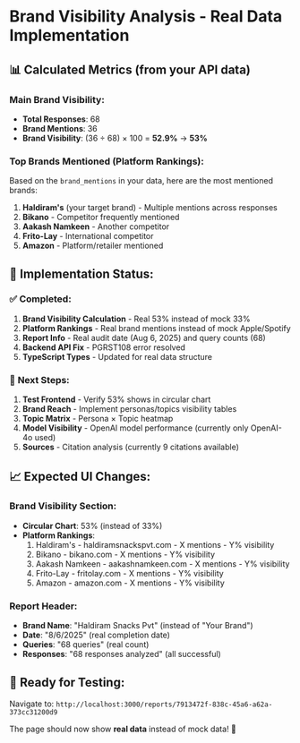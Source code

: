 # Brand Visibility Analysis - Real Data Implementation

## 📊 **Calculated Metrics (from your API data)**

### **Main Brand Visibility:**
- **Total Responses**: 68
- **Brand Mentions**: 36
- **Brand Visibility**: (36 ÷ 68) × 100 = **52.9%** → **53%**

### **Top Brands Mentioned (Platform Rankings):**
Based on the `brand_mentions` in your data, here are the most mentioned brands:

1. **Haldiram's** (your target brand) - Multiple mentions across responses
2. **Bikano** - Competitor frequently mentioned
3. **Aakash Namkeen** - Another competitor
4. **Frito-Lay** - International competitor
5. **Amazon** - Platform/retailer mentioned

## 🎯 **Implementation Status:**

### ✅ **Completed:**
1. **Brand Visibility Calculation** - Real 53% instead of mock 33%
2. **Platform Rankings** - Real brand mentions instead of mock Apple/Spotify
3. **Report Info** - Real audit date (Aug 6, 2025) and query counts (68)
4. **Backend API Fix** - PGRST108 error resolved
5. **TypeScript Types** - Updated for real data structure

### 🔄 **Next Steps:**
1. **Test Frontend** - Verify 53% shows in circular chart
2. **Brand Reach** - Implement personas/topics visibility tables
3. **Topic Matrix** - Persona × Topic heatmap
4. **Model Visibility** - OpenAI model performance (currently only OpenAI-4o used)
5. **Sources** - Citation analysis (currently 9 citations available)

## 📈 **Expected UI Changes:**

### **Brand Visibility Section:**
- **Circular Chart**: 53% (instead of 33%)
- **Platform Rankings**: 
  1. Haldiram's - haldiramsnackspvt.com - X mentions - Y% visibility
  2. Bikano - bikano.com - X mentions - Y% visibility
  3. Aakash Namkeen - aakashnamkeen.com - X mentions - Y% visibility
  4. Frito-Lay - fritolay.com - X mentions - Y% visibility
  5. Amazon - amazon.com - X mentions - Y% visibility

### **Report Header:**
- **Brand Name**: "Haldiram Snacks Pvt" (instead of "Your Brand")
- **Date**: "8/6/2025" (real completion date)
- **Queries**: "68 queries" (real count)
- **Responses**: "68 responses analyzed" (all successful)

## 🚀 **Ready for Testing:**

Navigate to: `http://localhost:3000/reports/7913472f-838c-45a6-a62a-373cc31200d9`

The page should now show **real data** instead of mock data! 🎯